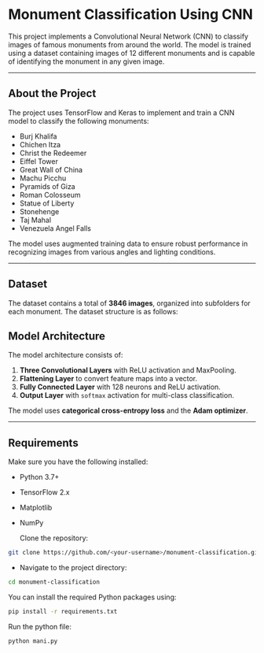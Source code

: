 # Monument Classification Using CNN

This project implements a Convolutional Neural Network (CNN) to classify images of famous monuments from around the world. The model is trained using a dataset containing images of 12 different monuments and is capable of identifying the monument in any given image.

---


## About the Project

The project uses TensorFlow and Keras to implement and train a CNN model to classify the following monuments:
- Burj Khalifa
- Chichen Itza
- Christ the Redeemer
- Eiffel Tower
- Great Wall of China
- Machu Picchu
- Pyramids of Giza
- Roman Colosseum
- Statue of Liberty
- Stonehenge
- Taj Mahal
- Venezuela Angel Falls

The model uses augmented training data to ensure robust performance in recognizing images from various angles and lighting conditions.

---

## Dataset

The dataset contains a total of **3846 images**, organized into subfolders for each monument. The dataset structure is as follows:

## Model Architecture

The model architecture consists of:
1. **Three Convolutional Layers** with ReLU activation and MaxPooling.
2. **Flattening Layer** to convert feature maps into a vector.
3. **Fully Connected Layer** with 128 neurons and ReLU activation.
4. **Output Layer** with `softmax` activation for multi-class classification.

The model uses **categorical cross-entropy loss** and the **Adam optimizer**.

---

## Requirements

Make sure you have the following installed:
- Python 3.7+
- TensorFlow 2.x
- Matplotlib
- NumPy

  Clone the repository:
```bash
git clone https://github.com/<your-username>/monument-classification.git
```

- Navigate to the project directory:
```bash
cd monument-classification
```

You can install the required Python packages using:
```bash
pip install -r requirements.txt
```

Run the python file:
```bash
python mani.py
```
